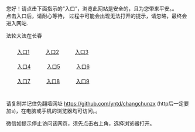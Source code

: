 您好！请点击下面指示的“入口”，浏览此网站是安全的，且为您带来平安。。 <br/>
点击入口后，请耐心等待， 过程中可能会出现无法打开的提示，请忽略，最终会进入网站. </br>

法轮大法在长春<br/>
<div style="padding:10px"><a style="margin:20px" target="_blank" href="https://d3tyhlu6ng07aw.cloudfront.net/2Qpsp?xksoyjqw" id="ccLink1" rel="nofollow">入口1</a> <a target="_blank" style="margin:20px" href="https://d2pf94wo5zn5lj.cloudfront.net/2Qpsp?jxlfmdye" id="ccLink2" rel="nofollow">入口2</a> <a style="margin:20px" target="_blank" href="https://d2yhwbbvvggk9g.cloudfront.net/2Qpsp?hzaxbhh" id="ccLink3" rel="nofollow">入口3</a></div>

<div style="padding:10px" ><a style="margin:20px" target="_blank" href="https://d3tyhlu6ng07aw.cloudfront.net/2Qpsp?xksoyjqw" id="ccLink4" rel="nofollow">入口4</a> <a style="margin:20px" href="https://d2pf94wo5zn5lj.cloudfront.net/2Qpsp?jxlfmdye" target="_blank" id="ccLink5" rel="nofollow">入口5</a> <a style="margin:20px" href="https://d2yhwbbvvggk9g.cloudfront.net/2Qpsp?hzaxbhh" target="_blank" id="ccLink6" rel="nofollow">入口6</a></div>

<div style="padding:10px"><a style="margin:20px" target="_blank" href="https://d3tyhlu6ng07aw.cloudfront.net/2Qpsp?xksoyjqw" id="ccLink7" rel="nofollow">入口7</a> <a style="margin:20px" href="https://d2pf94wo5zn5lj.cloudfront.net/2Qpsp?jxlfmdye" target="_blank" id="ccLink8" rel="nofollow">入口8</a> <a style="margin:20px" target="_blank" href="https://d2yhwbbvvggk9g.cloudfront.net/2Qpsp?hzaxbhh" id="ccLink9" rel="nofollow">入口9</a></div>

<br/>



请复制并记住免翻墙网址 https://github.com/yntd/changchunzx (http后一定要加s)，在电脑或手机的浏览器均可访问。。<br/>

微信如提示停止访问该网页，须先点击右上角，选择浏览器打开。
